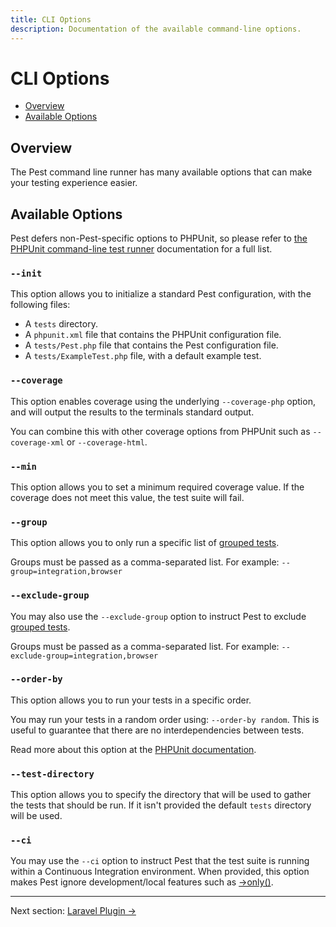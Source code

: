 ```yaml
---
title: CLI Options
description: Documentation of the available command-line options.
---
```


# CLI Options

- [Overview](#overview)
- [Available Options](#available-options)

<a name="overview"></a>
## Overview

The Pest command line runner has many available options that can make your testing experience easier.

<a name="available-options"></a>
## Available Options

Pest defers non-Pest-specific options to PHPUnit, so please refer to [the PHPUnit command-line test runner](https://phpunit.readthedocs.io/en/9.5/textui.html#command-line-options) documentation for a full list.

### `--init`

This option allows you to initialize a standard Pest configuration, with the following files:

- A `tests` directory.
- A `phpunit.xml` file that contains the PHPUnit configuration file.
- A `tests/Pest.php` file that contains the Pest configuration file.
- A `tests/ExampleTest.php` file, with a default example test.

### `--coverage`

This option enables coverage using the underlying `--coverage-php` option, and will output the results to the terminals standard output.

You can combine this with other coverage options from PHPUnit such as `--coverage-xml` or `--coverage-html`.

### `--min`

This option allows you to set a minimum required coverage value. If the coverage does not meet this value, the test suite will fail.

### `--group`

This option allows you to only run a specific list of [grouped tests](/docs/groups).

Groups must be passed as a comma-separated list. For example: `--group=integration,browser`

### `--exclude-group`

You may also use the `--exclude-group` option to instruct Pest to exclude [grouped tests](/docs/groups).

Groups must be passed as a comma-separated list. For example: `--exclude-group=integration,browser`

### `--order-by`

This option allows you to run your tests in a specific order.

You may run your tests in a random order using: `--order-by random`. This is useful to guarantee that there are no interdependencies between tests.

Read more about this option at the [PHPUnit documentation](https://phpunit.readthedocs.io/en/9.5/textui.html#command-line-options).

### `--test-directory`

This option allows you to specify the directory that will be used to gather the tests that should be run. If it isn't provided the default `tests` directory will be used.

### `--ci`

You may use the `--ci` option to instruct Pest that the test suite is running within a Continuous Integration environment. When provided, this option makes Pest ignore development/local features such as [->only()](/docs/skipping-tests#running-single-test).

---

Next section: [Laravel Plugin →](/docs/plugins/laravel)

